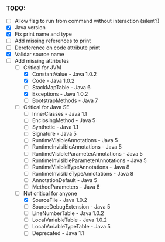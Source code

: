 ### TODO:
- [ ] Allow flag to run from command without interaction (silent?)
- [X] Java version
- [X] Fix print name and type
- [ ] Add missing references to print
- [ ] Dereference on code attribute print
- [X] Validar source name
- [ ] Add missing attributes
  - [ ] Critical for JVM
    - [X] ConstantValue - Java 1.0.2
    - [X] Code - Java 1.0.2
    - [ ] StackMapTable - Java 6
    - [X] Exceptions - Java 1.0.2
    - [ ] BootstrapMethods - Java 7
  - [ ] Critical for Java SE
    - [ ] InnerClasses - Java 1.1
    - [ ] EnclosingMethod - Java 5
    - [ ] Synthetic - Java 1.1
    - [ ] Signature - Java 5
    - [ ] RuntimeVisibleAnnotations - Java 5
    - [ ] RuntimeInvisibleAnnotations - Java 5
    - [ ] RuntimeVisibleParameterAnnotations - Java 5
    - [ ] RuntimeInvisibleParameterAnnotations - Java 5
    - [ ] RuntimeVisibleTypeAnnotations - Java 8
    - [ ] RuntimeInvisibleTypeAnnotations - Java 8
    - [ ] AnnotationDefault - Java 5
    - [ ] MethodParameters - Java 8
  - [ ] Not critical for anyone
    - [X] SourceFile - Java 1.0.2
    - [ ] SourceDebugExtension - Java 5
    - [ ] LineNumberTable - Java 1.0.2
    - [ ] LocalVariableTable - Java 1.0.2
    - [ ] LocalVariableTypeTable - Java 5
    - [ ] Deprecated - Java 1.1
